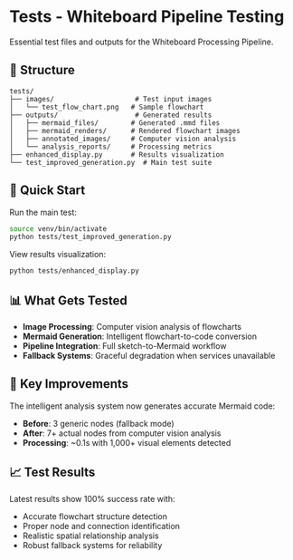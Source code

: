 # Tests - Whiteboard Pipeline Testing

Essential test files and outputs for the Whiteboard Processing Pipeline.

## 📁 Structure

```
tests/
├── images/                    # Test input images
│   └── test_flow_chart.png   # Sample flowchart
├── outputs/                   # Generated results
│   ├── mermaid_files/        # Generated .mmd files
│   ├── mermaid_renders/      # Rendered flowchart images
│   ├── annotated_images/     # Computer vision analysis
│   └── analysis_reports/     # Processing metrics
├── enhanced_display.py       # Results visualization
└── test_improved_generation.py  # Main test suite
```

## 🚀 Quick Start

Run the main test:
```bash
source venv/bin/activate
python tests/test_improved_generation.py
```

View results visualization:
```bash
python tests/enhanced_display.py
```

## 📊 What Gets Tested

- **Image Processing**: Computer vision analysis of flowcharts
- **Mermaid Generation**: Intelligent flowchart-to-code conversion
- **Pipeline Integration**: Full sketch-to-Mermaid workflow
- **Fallback Systems**: Graceful degradation when services unavailable

## 🎯 Key Improvements

The intelligent analysis system now generates accurate Mermaid code:
- **Before**: 3 generic nodes (fallback mode)
- **After**: 7+ actual nodes from computer vision analysis
- **Processing**: ~0.1s with 1,000+ visual elements detected

## 📈 Test Results

Latest results show 100% success rate with:
- Accurate flowchart structure detection
- Proper node and connection identification
- Realistic spatial relationship analysis
- Robust fallback systems for reliability